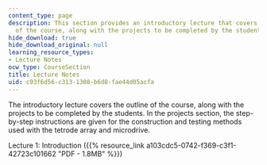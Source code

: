 ```yaml
---
content_type: page
description: This section provides an introductory lecture that covers the outline
  of the course, along with the projects to be completed by the students.
hide_download: true
hide_download_original: null
learning_resource_types:
- Lecture Notes
ocw_type: CourseSection
title: Lecture Notes
uid: c93f6d56-c313-1308-b6d8-fae44d05acfa
---
```


The introductory lecture covers the outline of the course, along with the projects to be completed by the students. In the projects section, the step-by-step instructions are given for the construction and testing methods used with the tetrode array and microdrive.

Lecture 1: Introduction ({{% resource_link a103cdc5-0742-f369-c3f1-42723c101662 "PDF - 1.8MB" %}})